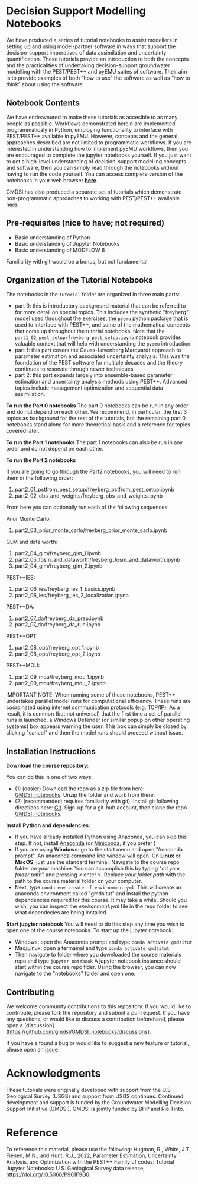 # Decision Support Modelling Notebooks

We have produced a series of tutorial notebooks to assist modellers in setting up and using model-partner software in ways that support the decision-support imperatives of data assimilation and uncertainty quantification. These tutorials provide an introduction to both the concepts and the practicalities of undertaking decision-support groundwater modelling with the PEST/PEST++ and pyEMU suites of software. Their aim is to provide examples of both “how to use” the software as well as “how to think” about using the software. 

## Notebook Contents

We have endeavoured to make these tutorials as accesible to as many people as possible. Workflows demonstrated herein are implemented programmaticaly in Python, employing functionality to interface with PEST/PEST++ available in pyEMU. However, concepts and the general approaches described are not limited to programmatic workflows. If you are interested in understanding how to implement pyEMU workflows, then you are encouraged to complete the jupyter notebooks yourself. If you just want to get a high-level understanding of decision-support modelling concepts and software, then you can simply read through the notebooks without having to run the code yourself. You can access complete version of the notebooks in your web browser [__here__](https://gmdsi.github.io/GMDSI_notebooks/). 

GMDSI has also produced a separate set of tutorials which demonstrate non-programmatic approaches to working with PEST/PEST++ available [here](https://gmdsi.org/education/tutorials/). 

## Pre-requisites (nice to have; not required)
 - Basic understanding of Python 
 - Basic understanding of Jupyter Notebooks
 - Basic understanding of MODFLOW 6

Familiarity with git would be a bonus, but not fundamental.

## Organization of the Tutorial Notebooks
The notebooks in the `tutorial` folder are organized in three main parts:
 - part 0: this is introductory background material that can be referred to for more detail on special topics. This includes the synthetic "freyberg" model used throughout the exercises, the `pyemu` python package that is used to interface with PEST++, and some of the mathematical concepts that come up throughout the tutorial notebooks. Note that the `part1_02_pest_setup/freyberg_pest_setup.ipynb` notebook provides valuable context that will help with understanding the `pyemu` introduction.
 - part 1: this part covers the Gauss-Levenberg Marquardt approach to parameter estimation and associated uncertainty analysis. This was the foundation of the PEST software for multiple decades and the theory continues to resonate through newer techniques
 - part 2: this part expands largely into ensemble-based parameter estimation and uncertainty analysis methods using PEST++. Advanced topics include management optimization and sequential data assimilation.

**To run the Part 0 notebooks**
The part 0 notebooks can be run in any order and do not depend on each other. We recommend, in particular, the first 3 topics as background for the rest of the tutorials, but the remaining part 0 notebooks stand alone for more theoretical basis and a reference for topics covered later.

**To run the Part 1 notebooks**
The part 1 notebooks can also be run in any order and do not depend on each other.

**To run the Part 2 notebooks**

If you are going to go through the Part2 notebooks, you will need to run them in the following order:
 1. part2_01_pstfrom_pest_setup/freyberg_pstfrom_pest_setup.ipynb
 2. part2_02_obs_and_weights/freyberg_obs_and_weights.ipynb

From here you can optionally run each of the following sequences:

Prior Monte Carlo:
 1. part2_03_prior_monte_carlo/freyberg_prior_monte_carlo.ipynb

GLM and data worth:
 1. part2_04_glm/freyberg_glm_1.ipynb
 2. part2_05_fosm_and_dataworth/freyberg_fosm_and_dataworth.ipynb
 3. part2_04_glm/freyberg_glm_2.ipynb

PEST++IES:
 1. part2_06_ies/freyberg_ies_1_basics.ipynb
 2. part2_06_ies/freyberg_ies_2_localization.ipynb

PEST++DA:
 1. part2_07_da/freyberg_da_prep.ipynb
 2. part2_07_da/freyberg_da_run.ipynb

PEST++OPT: 
 1. part2_08_opt/freyberg_opt_1.ipynb
 2. part2_08_opt/freyberg_opt_2.ipynb

PEST++MOU: 
 1. part2_09_mou/freyberg_mou_1.ipynb
 2. part2_09_mou/freyberg_mou_2.ipynb
 
IMPORTANT NOTE: When running some of these notebooks, PEST++ undertakes parallel model runs for computational efficiency. These runs are coordinated using internet communication protocols (e.g. TCP/IP). As a result, it is common (but not universal) that the first time a set of parallel runs is launched, a Windows Defender (or similar popup on other operating systems) box appears warning the user. This box can simply be closed by clicking "cancel" and then the model runs should proceed without issue.

## Installation Instructions

**Download the course repository:**

You can do this in one of two ways. 
 - (1) (easier) Download the repo as a zip file from here: [GMDSI_notebooks](https://github.com/gmdsi/GMDSI_notebooks). Unzip the folder and work from there.
 - (2) (recommended; requires familiarity with git). Install git following directions here: [Git](https://git-scm.com/book/en/v2/Getting-Started-Installing-Git). Sign-up for a git-hub account, then clone the repo [GMDSI_notebooks](https://github.com/gmdsi/GMDSI_notebooks).

**Install Python and dependencies:**
 - If you have already installed Python using Anaconda, you can skip this step. If not, install [Anaconda](https://www.anaconda.com/products/individual) (or [Miniconda](https://docs.conda.io/en/latest/miniconda.html), if you prefer )
 - If you are using __Windows__: go to the start menu and open "Anaconda prompt". An anaconda command line window will open. On __Linux__ or __MacOS__, just use the standard terminal. Navigate to the course repo folder on your machine. You can accomplish this by typing "cd *your folder path*" and pressing < enter >. Replace *your folder path* with the path to the course material folder on your computer.
 - Next, type `conda env create -f environment.yml`. This will create an anaconda environment called "gmdsitut" and install the python dependencies required for this course. It may take a while. Should you wish, you can inspect the *environment.yml* file in the repo folder to see what dependecies are being installed.

**Start jupyter notebook**
You will need to do this step any time you wish to open one of the course notebooks.
To start up the jupyter notebook:
- Windows: open the Anaconda prompt and type `conda activate gmdsitut`
- Mac/Linux: open a termainal and type `conda activate gmdsitut`
- Then navigate to folder where you downloaded the course materials repo and type `jupyter notebook`
A jupyter notebook instance should start within the course repo flder. Using the browser, you can now navigate to the "notebooks" folder and open one.
 
 ## Contributing

We welcome community contributions to this repository. If you would like to contribute, please fork the repository and submit a pull request. If you have any questions, or would like to discuss a contribution beforehand, please open a [discussion] (https://github.com/gmdsi/GMDSI_notebooks/discussions). 

If you have a found a bug or would like to suggest a new feature or tutorial, please open an [issue](https://github.com/gmdsi/GMDSI_notebooks/issues).


 # Acknowledgments
 
These tutorials were originally developed with support from the U.S Geological Survey (USGS) and support from USGS continues. Continued development and support is funded by the Groundwater Modelling Decision Support Initiative (GMDSI). GMDSI is jointly funded by BHP and Rio Tinto.

# Reference
To reference this material, please use the following:
Hugman, R., White, J.T., Fienen, M.N., and Hunt, R.J., 2022, Parameter Estimation, Uncertainty Analysis, and Optimization with the PEST++ Family of codes: Tutorial Jupyter Notebooks: U.S. Geological Survey data release, https://doi.org/10.5066/P901F9G0.
